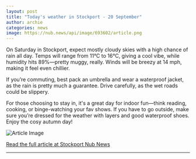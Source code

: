 ```yaml
---
layout: post
title: "Today's weather in Stockport - 20 September"
author: archie
categories: news
image: https://nub.news/api/image/693602/article.png
---
```

On Saturday in Stockport, expect mostly cloudy skies with a high chance of rain all day. Temps will range from 11°C to 16°C, giving a cool vibe, while humidity hits 89%—pretty muggy, really. Winds will be breezy at 14 mph, making it feel even chillier. 

If you’re commuting, best pack an umbrella and wear a waterproof jacket, as the rain is pretty much a guarantee. Drive carefully, as the wet roads could be slippery. 

For those choosing to stay in, it's a great day for indoor fun—think reading, cooking, or binge-watching your fav shows. If you have to go outside, make sure you’re dressed for the weather with layers and good waterproof shoes. Enjoy the cosy autumn day!

![Article Image](https://nub.news/api/image/693602/article.png)

[Read the full article at Stockport Nub News](https://stockport.nub.news/news/weather-news/todays-weather-in-stockport-20-september-272703)

---
